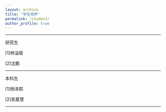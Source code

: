 ```yaml
---
layout: archive
title: "学生培养"
permalink: /student/
author_profile: true
---
```


---
研究生

[1]林溢瑜

[2]沈鹏
<br>

---
本科生

[1]杨泽熙

[2]吴嘉慧

---
